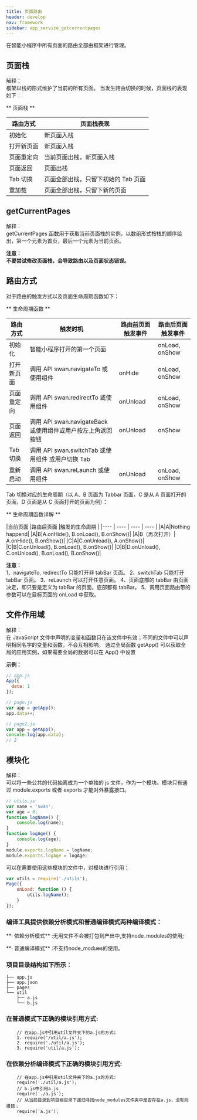 ```yaml
---
title: 页面路由
header: develop
nav: framework
sidebar: app_service_getcurrentpages
---
```


在智能小程序中所有页面的路由全部由框架进行管理。

页面栈
---
<div class="notice">解释： </div>
框架以栈的形式维护了当前的所有页面。 当发生路由切换的时候，页面栈的表现如下：

** 页面栈 **

|路由方式 |页面栈表现 |
|---- | ---- |
|初始化 |新页面入栈 |
|打开新页面	|新页面入栈 |
|页面重定向 |当前页面出栈，新页面入栈 |
|页面返回 |页面出栈 |
|Tab 切换 |页面全部出栈，只留下初始的 Tab 页面 |
|重加载 |页面全部出栈，只留下新的页面 |

getCurrentPages
---
<div class="notice">解释： </div>
getCurrentPages 函数用于获取当前页面栈的实例，以数组形式按栈的顺序给出，第一个元素为首页，最后一个元素为当前页面。

**<div class="notice">注意： </div>不要尝试修改页面栈，会导致路由以及页面状态错误。**

路由方式
---
对于路由的触发方式以及页面生命周期函数如下：

** 生命周期函数 **

|路由方式 |触发时机 |路由前页面触发事件 |路由后页面触发事件 |
|---- | ---- | ---- | ---- |
|初始化 |智能小程序打开的第一个页面 | |onLoad, onShow |
|打开新页面 |调用 API swan.navigateTo 或使用组件 <navigator open-type="navigateTo"/> | onHide |onLoad, onShow |
|页面重定向 |调用 API swan.redirectTo 或使用组件 <navigator open-type="redirectTo"/> | onUnload |onLoad, onShow |
|页面返回  |调用 API swan.navigateBack 或使用组件<navigator open-type="navigateBack">或用户按左上角返回按钮 | onUnload |onShow |
|Tab 切换  |调用 API swan.switchTab 或使用组件 <navigator open-type="switchTab"/> 或用户切换 Tab | | |
|重新启动  |调用 API swan.reLaunch 或使用组件 <navigator open-type="reLaunch"/> | onUnload | onLoad, onShow |

Tab 切换对应的生命周期（以 A、B 页面为 Tabbar 页面，C 是从 A 页面打开的页面，D 页面是从 C 页面打开的页面为例）：

** 生命周期函数详解 **

|当前页面 |路由后页面 |触发的生命周期 |
|---- | ---- | ---- | ---- |
|A|A|Nothing happend|
|A|B|A.onHide(), B.onLoad(), B.onShow()|
|A|B（再次打开）| A.onHide(), B.onShow()|
|C|A|C.onUnload(), A.onShow()|
|C|B|C.onUnload(), B.onLoad(), B.onShow()|
|D|B|D.onUnload(), C.onUnload(), B.onLoad(), B.onShow()|


**<div class="notice">注意： </div>**
1、navigateTo, redirectTo 只能打开非 tabBar 页面。
2、switchTab 只能打开 tabBar 页面。
3、reLaunch 可以打开任意页面。
4、页面底部的 tabBar 由页面决定，即只要是定义为 tabBar 的页面，底部都有 tabBar。
5、调用页面路由带的参数可以在目标页面的 onLoad 中获取。

文件作用域
---
<div class="notice">解释： </div>
在 JavaScript 文件中声明的变量和函数只在该文件中有效；不同的文件中可以声明相同名字的变量和函数，不会互相影响。
通过全局函数 getApp() 可以获取全局的应用实例，如果需要全局的数据可以在 App() 中设置

**<div class="notice">示例： </div>**
```js
// app.js
App({
  data: 1
});
```
```js
// page.js
var app = getApp();
app.data++;
```
```js
// page2.js
var app = getApp();
console.log(app.data);
// 2
```

模块化
---
<div class="notice">解释： </div>
可以将一些公共的代码抽离成为一个单独的 js 文件，作为一个模块。模块只有通过 module.exports 或者 exports 才能对外暴露接口。

```js
// utils.js
var name = 'swan';
var age = 0;
function logName() {
    console.log(name);
}
function logAge() {
    console.log(age);
}
module.exports.logName = logName;
module.exports.logAge = logAge;
```

可以在需要使用这些模块的文件中，对模块进行引用：

```js
var utils = require('./utils');
Page({
    onLoad: function () {
        utils.logName();
    }
});
```

### 编译工具提供依赖分析模式和普通编译模式两种编译模式：

<p>**· 依赖分析模式** :无用文件不会被打包到产出中,支持node_modules的使用;
<p>**· 普通编译模式** :不支持node_modues的使用。


### 项目目录结构如下所示：
```
├── app.js
├── app.json
├── pages
└── util
    ├── a.js
    └── b.js
```
### 在普通模式下正确的模块引用方式:
```
    // 在app.js中引用util文件夹下的a.js的方式:
    1. require('/util/a.js');
    2. require('./util/a.js');
    3. require('util/a.js');
```

### 在依赖分析编译模式下正确的模块引用方式:

```
    // 在app.js中引用util文件夹下的a.js的方式:
    require('./util/a.js');
    // b.js中引用a.js
    require('./a.js');
    // 从当前目录到项目根目录下递归寻找node_modules文件夹中是否存在a.js，没有则报错；
    require('a.js');
```
<!-- ├── a.js
└── b.js
// 项目结构如上所示

// b.js的内容
require('a.js'); // bad
require('./a.js'); // good
``` -->
